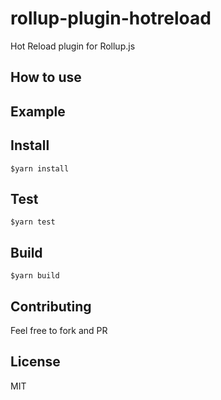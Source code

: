 # rollup-plugin-hotreload
Hot Reload plugin for Rollup.js

## How to use

## Example

## Install
```
$yarn install
```

## Test
```
$yarn test
```

## Build
```
$yarn build
```

## Contributing
Feel free to fork and PR

## License
MIT
